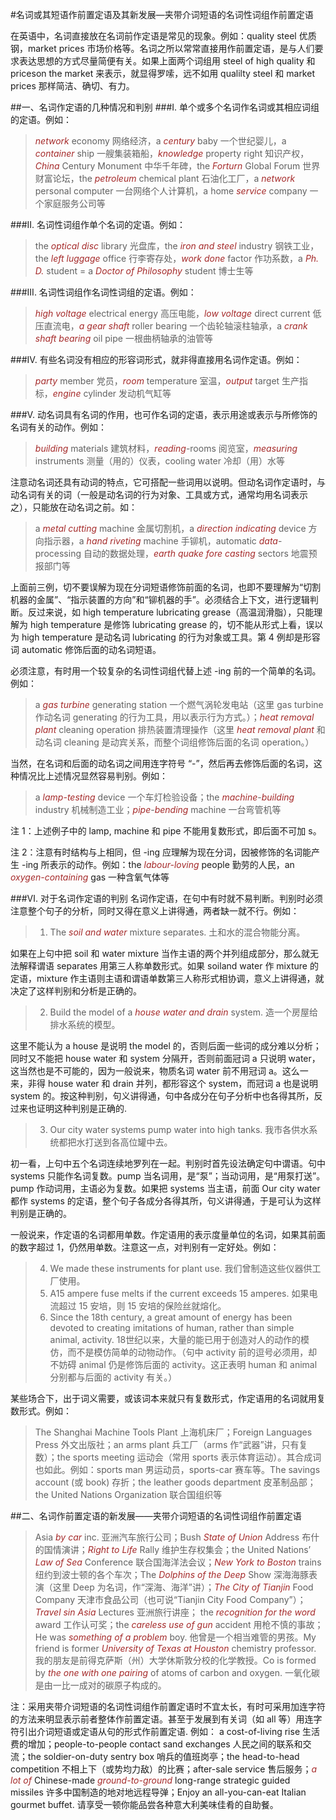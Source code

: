 #名词或其短语作前置定语及其新发展—夹带介词短语的名词性词组作前置定语

在英语中，名词直接放在名词前作定语是常见的现象。例如：quality steel 优质钢，market prices 市场价格等。名词之所以常常直接用作前置定语，是与人们要求表达思想的方式尽量简便有关。如果上面两个词组用 steel of high quality 和 priceson the market 来表示，就显得罗嗦，远不如用 qualilty steel 和 market prices 那样简洁、确切、有力。

##一、名词作定语的几种情况和判别
###I. 单个或多个名词作名词或其相应词组的定语。例如：
>*network* economy 网络经济，a *century* baby 一个世纪婴儿，a *container* ship 一艘集装箱船，*knowledge* property right 知识产权，*China* Century Monument 中华千年碑，the *Forturn* Global Forum 世界财富论坛，the *petroleum* chemical plant 石油化工厂，a *network* personal computer 一台网络个人计算机，a home *service* company 一个家庭服务公司等

###II. 名词性词组作单个名词的定语。例如：
>the *optical disc* library 光盘库，the *iron and steel* industry 钢铁工业，the *left luggage* office 行李寄存处，*work done* factor 作功系数，a *Ph. D.* student = a *Doctor of Philosophy* student 博士生等

###III. 名词性词组作名词性词组的定语。例如：
>*high voltage* electrical energy 高压电能，*low voltage* direct current 低压直流电，*a gear shaft* roller bearing 一个齿轮轴滚柱轴承，a *crank shaft bearing* oil pipe 一根曲柄轴承的油管等

###Ⅳ. 有些名词没有相应的形容词形式，就非得直接用名词作定语。例如：
>*party* member 党员，*room* temperature 室温，*output* target 生产指标，*engine* cylinder 发动机气缸等

###Ⅴ. 动名词具有名词的作用，也可作名词的定语，表示用途或表示与所修饰的名词有关的动作。例如：
>*building* materials 建筑材料，*reading*-rooms 阅览室，*measuring* instruments 测量（用的）仪表，cooling water 冷却（用）水等

注意动名词还具有动词的特点，它可搭配一些词用以说明。但动名词作定语时，与动名词有关的词（一般是动名词的行为对象、工具或方式，通常均用名词表示之），只能放在动名词之前。如：

>a *metal cutting* machine 金属切割机，a *direction indicating* device 方向指示器，a *hand riveting* machine 手铆机，automatic *data*-processing 自动的数据处理，*earth quake fore casting* sectors 地震预报部门等

上面前三例，切不要误解为现在分词短语修饰前面的名词，也即不要理解为“切割机器的金属”、“指示装置的方向”和“铆机器的手”。必须结合上下文，进行逻辑判断。反过来说，如 high temperature lubricating grease（高温润滑脂），只能理解为 high temperature 是修饰 lubricating grease 的，切不能从形式上看，误以为 high temperature 是动名词 lubricating 的行为对象或工具。第 4 例却是形容词 automatic 修饰后面的动名词短语。

必须注意，有时用一个较复杂的名词性词组代替上述 -ing 前的一个简单的名词。例如：

>a *gas turbine* generating station 一个燃气涡轮发电站（这里 gas turbine 作动名词 generating 的行为工具，用以表示行为方式。）；*heat removal plant* cleaning operation 排热装置清理操作（这里 *heat removal plant* 和动名词 cleaning 是动宾关系，而整个词组修饰后面的名词 operation。）

当然，在名词和后面的动名词之间用连字符号 “-”，然后再去修饰后面的名词，这种情况比上述情况显然容易判别。例如：

>a *lamp-testing* device 一个车灯检验设备；the *machine*-*building* industry 机械制造工业；*pipe*-*bending* machine 一台弯管机等

注 1：上述例子中的 lamp, machine 和 pipe 不能用复数形式，即后面不可加 s。

注 2：注意有时结构与上相同，但 -ing 应理解为现在分词，因被修饰的名词能产生 -ing 所表示的动作。例如：the *labour-loving* people 勤劳的人民，an *oxygen-containing* gas 一种含氧气体等

###Ⅵ. 对于名词作定语的判别
名词作定语，在句中有时就不易判断。判别时必须注意整个句子的分析，同时又得在意义上讲得通，两者缺一就不行。例如：

>1. The *soil and water* mixture separates. 土和水的混合物能分离。

如果在上句中把 soil 和 water mixture 当作主语的两个并列组成部分，那么就无法解释谓语 separates 用第三人称单数形式。如果 soiland water 作 mixture 的定语，mixture 作主语则主语和谓语单数第三人称形式相协调，意义上讲得通，就决定了这样判别和分析是正确的。

>2. Build the model of a *house water and drain* system. 造一个房屋给排水系统的模型。

这里不能认为 a house 是说明 the model 的，否则后面一些词的成分难以分析；同时又不能把 house water 和 system 分隔开，否则前面冠词 a 只说明 water，这当然也是不可能的，因为一般说来，物质名词 water 前不用冠词 a。这么一来，非得 house water 和 drain 并列，都形容这个 system，而冠词 a 也是说明 system 的。按这种判别，句义讲得通，句中各成分在句子分析中也各得其所，反过来也证明这种判别是正确的. 

>3. Our city water systems pump water into high tanks. 我市各供水系统都把水打送到各高位罐中去。

初一看，上句中五个名词连续地罗列在一起。判别时首先设法确定句中谓语。句中 systems 只能作名词复数。pump 当名词用，是“泵”；当动词用，是“用泵打送”。pump 作动词用，主语必为复数。如果把 systems 当主语，前面 Our city water 都作 systems 的定语，整个句子各成分各得其所，句义讲得通，于是可认为这样判别是正确的。

一般说来，作定语的名词都用单数。作定语用的表示度量单位的名词，如果其前面的数字超过 1，仍然用单数。注意这一点，对判别有一定好处。例如：

>4. We made these instruments for plant use. 我们曾制造这些仪器供工厂使用。
>5. A15 ampere fuse melts if the current exceeds 15 amperes. 如果电流超过 15 安培，则 15 安培的保险丝就熔化。
>6. Since the 18th century, a great amount of energy has been devoted to creating imitations of human, rather than simple animal, activity. 18世纪以来，大量的能已用于创造对人的动作的模仿，而不是模仿简单的动物动作。（句中 activity 前的逗号必须用，却不妨碍 animal 仍是修饰后面的 activity。这正表明 human 和 animal 分别都与后面的 activity 有关。）

某些场合下，出于词义需要，或该词本来就只有复数形式，作定语用的名词就用复数形式。例如：

>The Shanghai Machine Tools Plant 上海机床厂；Foreign Languages Press 外文出版社；an arms plant 兵工厂（arms 作“武器”讲，只有复数）；the sports meeting 运动会（常用 sports 表示体育运动）。其合成词也如此。例如：sports man 男运动员，sports-car 赛车等。The savings account (或 book) 存折；the leather goods department 皮革制品部；the United Nations Organization 联合国组织等

##二、名词作前置定语的新发展——夹带介词短语的名词性词组作前置定语

>Asia *by car* inc. 亚洲汽车旅行公司；Bush *State of Union* Address 布什的国情演讲；*Right to Life* Rally 维护生存权集会；the United Nations’ *Law of Sea* Conference 联合国海洋法会议；*New York to Boston* trains 纽约到波士顿的各个车次；The *Dolphins of the Deep* Show 深海海豚表演（这里 Deep 为名词，作“深海、海洋”讲）；*The City of Tianjin* Food Company 天津市食品公司（也可说“Tianjin City Food Company”）；*Travel sin Asia* Lectures 亚洲旅行讲座； the *recognition for the word* award 工作认可奖；the *careless use of gun* accident 用枪不慎的事故；He was *something of a problem* boy. 他曾是一个相当难管的男孩。My friend is former *University of Texas at Houston* chemistry professor. 我的朋友是前得克萨斯（州）大学休斯敦分校的化学教授。Co is formed by *the one with one pairing* of atoms of carbon and oxygen. 一氧化碳是由一比一成对的碳原子构成的。
 
注：采用夹带介词短语的名词性词组作前置定语时不宜太长，有时可采用加连字符的方法来明显表示前者整体作前置定语。甚至于发展到有关词（如 all 等）用连字符引出介词短语或定语从句的形式作前置定语. 例如： a cost-of-living rise 生活费的增加；people-to-people contact sand exchanges 人民之间的联系和交流；the soldier-on-duty sentry box 哨兵的值班岗亭；the head-to-head competition 不相上下（或势均力敌）的比赛；after-sale service 售后服务；*a lot of* Chinese-made *ground-to-ground* long-range strategic guided missiles 许多中国制造的地对地远程导弹；Enjoy an all-you-can-eat Italian gourmet buffet. 请享受一顿你能品尝各种意大利美味佳肴的自助餐。

<style>em {color: brown;}</style>